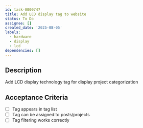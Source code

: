 ```yaml
---
id: task-0000747
title: Add LCD display tag to website
status: To Do
assignee: []
created_date: '2025-08-05'
labels:
  - hardware
  - display
  - lcd
dependencies: []
---
```


## Description

Add LCD display technology tag for display project categorization

## Acceptance Criteria

- [ ] Tag appears in tag list
- [ ] Tag can be assigned to posts/projects
- [ ] Tag filtering works correctly
